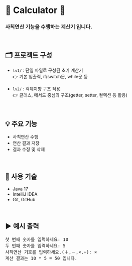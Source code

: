 # 🧮 Calculator 🧮

### 사칙연산 기능을 수행하는 계산기 입니다.
<br>

## 🗂️ 프로젝트 구성

- `lv1/` : 단일 파일로 구성된 초기 계산기  
  👉 기본 입출력, if/switch문, while문 등

- `lv2/` : 객체지향 구조 적용   
  👉 클래스, 메서드 중심의 구조(getter, setter, 컬렉션 등 활용)

<br>

## 💡 주요 기능

- 사칙연산 수행
- 연산 결과 저장
- 결과 수정 및 삭제

<br>

## 🔧 사용 기술

- Java 17
- IntelliJ IDEA
- Git, GitHub

<br>

## ▶️ 예시 출력
<pre>첫 번째 숫자를 입력하세요: 10
두 번째 숫자를 입력하세요: 5
사칙연산 기호를 입력하세요.(＋,－,×,÷): ×
계산 결과는 10 * 5 = 50 입니다. </pre>
